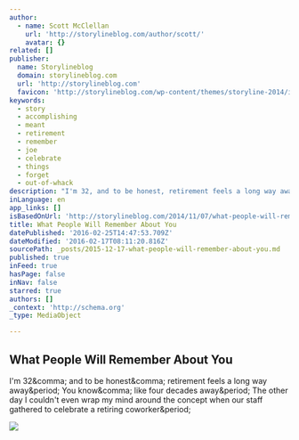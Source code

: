 ```yaml
---
author:
  - name: Scott McClellan
    url: 'http://storylineblog.com/author/scott/'
    avatar: {}
related: []
publisher:
  name: Storylineblog
  domain: storylineblog.com
  url: 'http://storylineblog.com'
  favicon: 'http://storylineblog.com/wp-content/themes/storyline-2014/images/favicon.ico'
keywords:
  - story
  - accomplishing
  - meant
  - retirement
  - remember
  - joe
  - celebrate
  - things
  - forget
  - out-of-whack
description: "I'm 32, and to be honest, retirement feels a long way away. You know, like four decades away. The other day I couldn't even wrap my mind around the concept when our staff gathered to celebrate a retiring coworker."
inLanguage: en
app_links: []
isBasedOnUrl: 'http://storylineblog.com/2014/11/07/what-people-will-remember-about-you/'
title: What People Will Remember About You
datePublished: '2016-02-25T14:47:53.709Z'
dateModified: '2016-02-17T08:11:20.816Z'
sourcePath: _posts/2015-12-17-what-people-will-remember-about-you.md
published: true
inFeed: true
hasPage: false
inNav: false
starred: true
authors: []
_context: 'http://schema.org'
_type: MediaObject

---
```

<article style=""><h1>What People Will Remember About You</h1><p>I'm 32&amp;comma; and to be honest&amp;comma; retirement feels a long way away&amp;period; You know&amp;comma; like four decades away&amp;period; The other day I couldn't even wrap my mind around the concept when our staff gathered to celebrate a retiring coworker&amp;period;</p><img src="http://storylineblog.com/wp-content/uploads/2014/11/oldman-full.jpg" /></article>